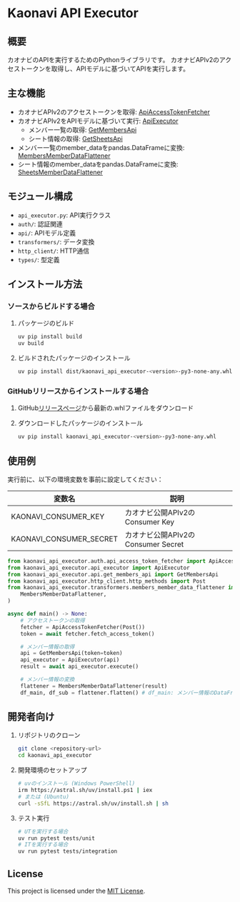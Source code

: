 # Kaonavi API Executor

## 概要
カオナビのAPIを実行するためのPythonライブラリです。
カオナビAPIv2のアクセストークンを取得し、APIモデルに基づいてAPIを実行します。

## 主な機能
- カオナビAPIv2のアクセストークンを取得: [ApiAccessTokenFetcher](./src/kaonavi_api_executor/auth/api_access_token_fetcher.py)
- カオナビAPIv2をAPIモデルに基づいて実行: [ApiExecutor](./src/kaonavi_api_executor/api_executor.py)
  - メンバー一覧の取得: [GetMembersApi](./src/kaonavi_api_executor/api/get_members_api.py)
  - シート情報の取得: [GetSheetsApi](./src/kaonavi_api_executor/api/get_sheets_api.py)
- メンバー一覧のmember_dataをpandas.DataFrameに変換: [MembersMemberDataFlattener](./src/kaonavi_api_executor/transformers/members_member_data_flattener.py)
- シート情報のmember_dataをpandas.DataFrameに変換: [SheetsMemberDataFlattener](./src/kaonavi_api_executor/transformers/sheets_member_data_flattener.py)

## モジュール構成
- `api_executor.py`: API実行クラス
- `auth/`: 認証関連
- `api/`: APIモデル定義
- `transformers/`: データ変換
- `http_client/`: HTTP通信
- `types/`: 型定義

## インストール方法

### ソースからビルドする場合
1. パッケージのビルド
    ```bash
    uv pip install build
    uv build
    ```

2. ビルドされたパッケージのインストール
    ```bash
    uv pip install dist/kaonavi_api_executor-<version>-py3-none-any.whl
    ```

### GitHubリリースからインストールする場合
1. GitHub[リリースページ](../../releases)から最新の.whlファイルをダウンロード

2. ダウンロードしたパッケージのインストール
    ```bash
    uv pip install kaonavi_api_executor-<version>-py3-none-any.whl
    ```

## 使用例
実行前に、以下の環境変数を事前に設定してください：

| 変数名                  | 説明                               |
| ----------------------- | ---------------------------------- |
| KAONAVI_CONSUMER_KEY    | カオナビ公開APIv2のConsumer Key    |
| KAONAVI_CONSUMER_SECRET | カオナビ公開APIv2のConsumer Secret |

```python
from kaonavi_api_executor.auth.api_access_token_fetcher import ApiAccessTokenFetcher
from kaonavi_api_executor.api_executor import ApiExecutor
from kaonavi_api_executor.api.get_members_api import GetMembersApi
from kaonavi_api_executor.http_client.http_methods import Post
from kaonavi_api_executor.transformers.members_member_data_flattener import (
    MembersMemberDataFlattener,
)

async def main() -> None:
    # アクセストークンの取得
    fetcher = ApiAccessTokenFetcher(Post())
    token = await fetcher.fetch_access_token()

    # メンバー情報の取得
    api = GetMembersApi(token=token)
    api_executor = ApiExecutor(api)
    result = await api_executor.execute()

    # メンバー情報の変換
    flattener = MembersMemberDataFlattener(result)
    df_main, df_sub = flattener.flatten() # df_main: メンバー情報のDataFrame, df_sub: 兼務情報のDataFrame
```

## 開発者向け
1. リポジトリのクローン
    ```bash
    git clone <repository-url>
    cd kaonavi_api_executor
    ```

2. 開発環境のセットアップ
    ```bash
    # uvのインストール (Windows PowerShell)
    irm https://astral.sh/uv/install.ps1 | iex
    # または (Ubuntu)
    curl -sSfL https://astral.sh/uv/install.sh | sh
    ```

3. テスト実行
    ```bash
    # UTを実行する場合
    uv run pytest tests/unit
    # ITを実行する場合
    uv run pytest tests/integration
    ```

## License
This project is licensed under the [MIT License](./LICENSE).
